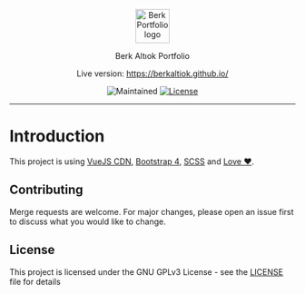 <p align="center"><a href="https://berk.pw" target="_blank"><img height="60" src="https://i.ibb.co/b1pYvNV/BERK-ALTIOK.png" alt="Berk Portfolio logo"></a></p>

<p align="center">Berk Altıok Portfolio</p>
<p align="center">Live version: <a href="https://berkaltiok.github.io/" target="_blank">https://berkaltiok.github.io/</a></p>
<p align="center">
<img src="https://img.shields.io/maintenance/yes/2020?style=for-the-badge" alt="Maintained">
<a href="https://github.com/berkaltiok/berkaltiok.github.io/blob/master/LICENSE"><img src="https://img.shields.io/github/license/berkaltiok/berkaltiok.github.io?style=for-the-badge" alt="License"></a>
</p>

---

# Introduction

This project is using <a href="https://vuejs.org/" target="_blank">VueJS CDN</a>, <a href="https://getbootstrap.com" target="_blank">Bootstrap 4</a>, <a href="https://sass-lang.com" target="_blank">SCSS</a> and <a href="https://berk.pw" target="_blank">Love ❤️</a>.

## Contributing

Merge requests are welcome. For major changes, please open an issue first to discuss what you would like to change.

## License

This project is licensed under the GNU GPLv3 License - see the [LICENSE](LICENSE) file for details
